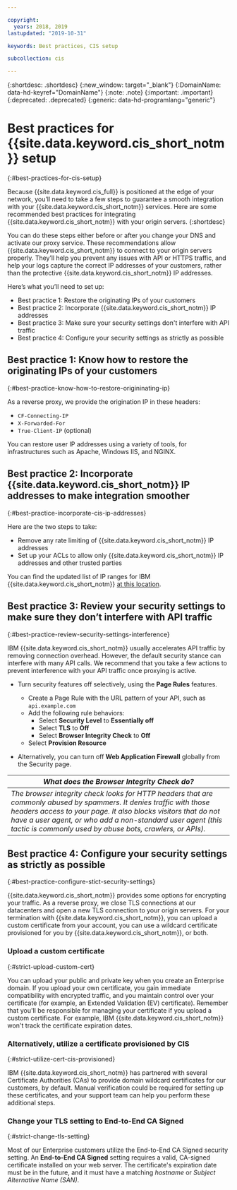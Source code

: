 ```yaml
---

copyright:
  years: 2018, 2019
lastupdated: "2019-10-31"

keywords: Best practices, CIS setup

subcollection: cis

---
```


{:shortdesc: .shortdesc}
{:new_window: target="_blank"}
{:DomainName: data-hd-keyref="DomainName"}
{:note: .note}
{:important: .important}
{:deprecated: .deprecated}
{:generic: data-hd-programlang="generic"}

# Best practices for {{site.data.keyword.cis_short_notm}} setup
{:#best-practices-for-cis-setup}

Because {{site.data.keyword.cis_full}} is positioned at the edge of your network, you’ll need to take a few steps to guarantee a smooth integration with your {{site.data.keyword.cis_short_notm}} services. Here are some recommended best practices for integrating {{site.data.keyword.cis_short_notm}} with your origin servers.
{:shortdesc}

You can do these steps either before or after you change your DNS and activate our proxy service. These recommendations allow {{site.data.keyword.cis_short_notm}} to connect to your origin servers properly. They’ll help you prevent any issues with API or HTTPS traffic, and help your logs capture the correct IP addresses of your customers, rather than the protective {{site.data.keyword.cis_short_notm}} IP addresses.

Here’s what you’ll need to set up:

 * Best practice 1: Restore the originating IPs of your customers
 * Best practice 2: Incorporate {{site.data.keyword.cis_short_notm}} IP addresses
 * Best practice 3: Make sure your security settings don't interfere with API traffic
 * Best practice 4: Configure your security settings as strictly as possible

## Best practice 1: Know how to restore the originating IPs of your customers
{:#best-practice-know-how-to-restore-origininating-ip}

As a reverse proxy, we provide the origination IP in these headers:

  * `CF-Connecting-IP`
  * `X-Forwarded-For`
  * `True-Client-IP` (optional)

You can restore user IP addresses using a variety of tools, for infrastructures such as Apache, Windows IIS, and NGINX.

## Best practice 2: Incorporate {{site.data.keyword.cis_short_notm}} IP addresses to make integration smoother
{:#best-practice-incorporate-cis-ip-addresses}

Here are the two steps to take:

  * Remove any rate limiting of {{site.data.keyword.cis_short_notm}} IP addresses
  * Set up your ACLs to allow only {{site.data.keyword.cis_short_notm}} IP addresses and other trusted parties

You can find the updated list of IP ranges for IBM {{site.data.keyword.cis_short_notm}} [at this location](/docs/infrastructure/cis?topic=cis-cis-whitelisted-ip-addresses).

## Best practice 3: Review your security settings to make sure they don’t interfere with API traffic
{:#best-practice-review-security-settings-interference}

IBM {{site.data.keyword.cis_short_notm}} usually accelerates API traffic by removing connection overhead. However, the default security stance can interfere with many API calls. We recommend that you take a few actions to prevent interference with your API traffic once proxying is active.

 * Turn security features off selectively, using the **Page Rules** features.
   * Create a Page Rule with the URL pattern of your API, such as `api.example.com`
   * Add the following rule behaviors:
     * Select **Security Level** to **Essentially off**
     * Select **TLS** to **Off**
     * Select **Browser Integrity Check** to **Off**
   * Select **Provision Resource**

 * Alternatively, you can turn off **Web Application Firewall** globally from the Security page.

| *What does the Browser Integrity Check do?* |
|------------------------------------------------|
| *The browser integrity check looks for HTTP headers that are commonly abused by spammers. It denies traffic with those headers access to your page. It also blocks visitors that do not have a user agent, or who add a non-standard user agent (this tactic is commonly used by abuse bots, crawlers, or APIs).* |

## Best practice 4: Configure your security settings as strictly as possible
{:#best-practice-configure-stict-security-settings}

{{site.data.keyword.cis_short_notm}} provides some options for encrypting your traffic. As a reverse proxy, we close TLS connections at our datacenters and open a new TLS connection to your origin servers. For your termination with {{site.data.keyword.cis_short_notm}}, you can upload a custom certificate from your account, you can use a wildcard certificate provisioned for you by {{site.data.keyword.cis_short_notm}}, or both.

### Upload a custom certificate
{:#strict-upload-custom-cert}

You can upload your public and private key when you create an Enterprise domain. If you upload your own certificate, you gain immediate compatibility with encrypted traffic, and you maintain control over your certificate (for example, an Extended Validation (EV) certificate). Remember that you'll be responsible for managing your certificate if you upload a custom certificate. For example, IBM {{site.data.keyword.cis_short_notm}} won't track the certificate expiration dates.

### Alternatively, utilize a certificate provisioned by CIS
{:#strict-utilize-cert-cis-provisioned}

IBM {{site.data.keyword.cis_short_notm}} has partnered with several Certificate Authorities (CAs) to provide domain wildcard certificates for our customers, by default. Manual verification could be required for setting up these certificates, and your support team can help you perform these additional steps.

### Change your TLS setting to **End-to-End CA Signed**
{:#strict-change-tls-setting}

Most of our Enterprise customers utilize the End-to-End CA Signed security setting. An **End-to-End CA Signed** setting requires a valid, CA-signed certificate installed on your web server. The certificate's expiration date must be in the future, and it must have a matching *hostname* or *Subject Alternative Name (SAN)*.
